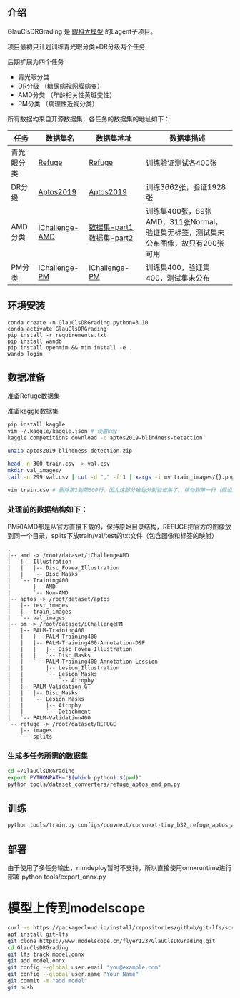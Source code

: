 ## 介绍

GlauClsDRGrading 是 [眼科大模型](https://github.com/JieGenius/OculiChatDA) 的Lagent子项目。

项目最初只计划训练青光眼分类+DR分级两个任务

后期扩展为四个任务

- 青光眼分类
- DR分级 （糖尿病视网膜病变）
- AMD分类 （年龄相关性黄斑变性）
- PM分类 （病理性近视分类）

所有数据均来自开源数据集，各任务的数据集的地址如下：

| 任务    | 数据集名                                                                | 数据集地址                                                                                                                     | 数据集描述                                               |
|-------|---------------------------------------------------------------------|---------------------------------------------------------------------------------------------------------------------------|-----------------------------------------------------|
| 青光眼分类 | [Refuge](https://refuge.grand-challenge.org/)                       | [Refuge](https://refuge.grand-challenge.org/)                                                                             | 训练验证测试各400张                                         |
| DR分级  | [Aptos2019](https://www.kaggle.com/c/aptos2019-blindness-detection) | [Aptos2019](https://www.kaggle.com/c/aptos2019-blindness-detection)                                                       | 训练3662张，验证1928张                                     |
| AMD分类 | [IChallenge-AMD](https://aistudio.baidu.com/datasetdetail/88462)    | [数据集-part1](https://aistudio.baidu.com/datasetdetail/88462), [数据集-part2](https://aistudio.baidu.com/datasetdetail/177184) | 训练集400张，89张AMD，311张Normal，验证集无标签，测试集未公布图像，故只有200张可用 |
| PM分类  | [IChallenge-PM](https://aistudio.baidu.com/datasetdetail/127091)    | [IChallenge-PM](https://aistudio.baidu.com/datasetdetail/127091)                                                          | 训练集400，验证集400，测试集未公布                                |

## 环境安装

```
conda create -n GlauClsDRGrading python=3.10
conda activate GlauClsDRGrading
pip install -r requirements.txt
pip install wandb
pip install openmim && mim install -e .
wandb login 
```

## 数据准备

准备Refuge数据集

准备kaggle数据集

```bash
pip install kaggle
vim ~/.kaggle/kaggle.json # 设置key
kaggle competitions download -c aptos2019-blindness-detection

unzip aptos2019-blindness-detection.zip

head -n 300 train.csv  > val.csv
mkdir val_images/
tail -n 299 val.csv | cut -d "," -f 1 | xargs -i mv train_images/{}.png val_images/

vim train.csv # 删除第1到第300行，因为这部分被划分到验证集了, 移动到第一行（假设从0开始索引），然后命令模式下执行299dd，回车
```

### 处理前的数据结构如下：
PM和AMD都是从官方直接下载的，保持原始目录结构，REFUGE把官方的图像放到同一个目录，splits下放train/val/test的txt文件（包含图像和标签的映射）
```text
.
|-- amd -> /root/dataset/iChallengeAMD
|   |-- Illustration
|   |   |-- Disc_Fovea_Illustration
|   |   `-- Disc_Masks
|   `-- Training400
|       |-- AMD
|       `-- Non-AMD
|-- aptos -> /root/dataset/aptos
|   |-- test_images
|   |-- train_images
|   `-- val_images
|-- pm -> /root/dataset/iChallengePM
|   |-- PALM-Training400
|   |   |-- PALM-Training400
|   |   |-- PALM-Training400-Annotation-D&F
|   |   |   |-- Disc_Fovea_Illustration
|   |   |   `-- Disc_Masks
|   |   `-- PALM-Training400-Annotation-Lession
|   |       |-- Lesion_Illustration
|   |       `-- Lesion_Masks
|   |           `-- Atrophy
|   |-- PALM-Validation-GT
|   |   |-- Disc_Masks
|   |   `-- Lesion_Masks
|   |       |-- Atrophy
|   |       `-- Detachment
|   `-- PALM-Validation400
`-- refuge -> /root/dataset/REFUGE
    |-- images
    `-- splits

```

### 生成多任务所需的数据集

```bash
cd ~/GlauClsDRGrading
export PYTHONPATH="$(which python):$(pwd)"
python tools/dataset_converters/refuge_aptos_amd_pm.py
```

## 训练

```bash
python tools/train.py configs/convnext/convnext-tiny_b32_refuge_aptos_amd_pm.py --amp --auto-scale-lr
```

## 部署

由于使用了多任务输出，mmdeploy暂时不支持，所以直接使用onnxruntime进行部署
python tools/export_onnx.py

# 模型上传到modelscope

```bash
curl -s https://packagecloud.io/install/repositories/github/git-lfs/script.deb.sh | bash
apt install git-lfs
git clone https://www.modelscope.cn/flyer123/GlauClsDRGrading.git
cd GlauClsDRGrading
git lfs track model.onnx
git add model.onnx
git config --global user.email "you@example.com"
git config --global user.name "Your Name"
git commit -m "add model"
git push
```
